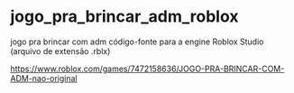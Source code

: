 # jogo_pra_brincar_adm_roblox
jogo pra brincar com adm código-fonte para a engine Roblox Studio (arquivo de extensão .rblx)

https://www.roblox.com/games/7472158636/JOGO-PRA-BRINCAR-COM-ADM-nao-original
